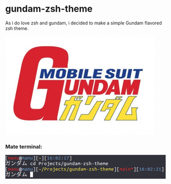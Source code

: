 # gundam-zsh-theme

As i do love zsh and gundam, i decided to make a simple Gundam flavored zsh theme.<br>

![mobile-suit-gundam](/assets/mobile-suit-gundam.png)

### Mate terminal:

![mate-terminal](/assets/mate-terminal.png)
